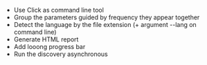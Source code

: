 - Use Click as command line tool
- Group the parameters guided by frequency they appear together
- Detect the language by the file extension (+ argument --lang on command line)
- Generate HTML report
- Add looong progress bar
- Run the discovery asynchronous

